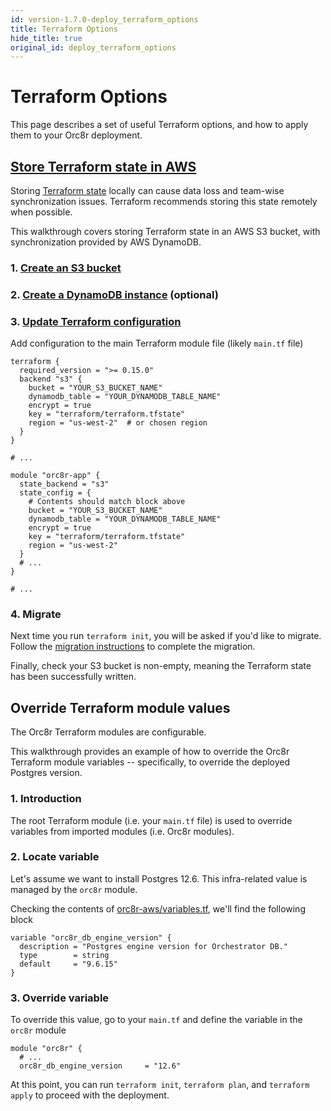 ```yaml
---
id: version-1.7.0-deploy_terraform_options
title: Terraform Options
hide_title: true
original_id: deploy_terraform_options
---
```


# Terraform Options

This page describes a set of useful Terraform options, and how to apply them to your Orc8r deployment.

## [Store Terraform state in AWS](https://www.terraform.io/docs/language/settings/backends/s3.html)

Storing [Terraform state](https://www.terraform.io/docs/language/state/index.html) locally can cause data loss and team-wise synchronization issues. Terraform recommends storing this state remotely when possible.

This walkthrough covers storing Terraform state in an AWS S3 bucket, with synchronization provided by AWS DynamoDB.

### 1. [Create an S3 bucket](https://docs.aws.amazon.com/AmazonS3/latest/user-guide/create-bucket.html)

### 2. [Create a DynamoDB instance](https://docs.aws.amazon.com/amazondynamodb/latest/developerguide/Introduction.html) (optional)

### 3. [Update Terraform configuration](https://www.terraform.io/docs/backends/types/s3.html#example-configuration)

Add configuration to the main Terraform module file (likely `main.tf` file)

```hcl
terraform {
  required_version = ">= 0.15.0"
  backend "s3" {
    bucket = "YOUR_S3_BUCKET_NAME"
    dynamodb_table = "YOUR_DYNAMODB_TABLE_NAME"
    encrypt = true
    key = "terraform/terraform.tfstate"
    region = "us-west-2"  # or chosen region
  }
}

# ...

module "orc8r-app" {
  state_backend = "s3"
  state_config = {
    # Contents should match block above
    bucket = "YOUR_S3_BUCKET_NAME"
    dynamodb_table = "YOUR_DYNAMODB_TABLE_NAME"
    encrypt = true
    key = "terraform/terraform.tfstate"
    region = "us-west-2"
  }
  # ...
}

# ...
```

### 4. Migrate

Next time you run `terraform init`, you will be asked if you'd like to migrate. Follow the [migration instructions](https://www.terraform.io/docs/cloud/migrate/index.html#step-6-run-terraform-init-to-migrate-the-workspace) to complete the migration.

Finally, check your S3 bucket is non-empty, meaning the Terraform state has been successfully written.

## Override Terraform module values

The Orc8r Terraform modules are configurable.

This walkthrough provides an example of how to override the Orc8r Terraform module variables -- specifically, to override the deployed Postgres version.

### 1. Introduction

The root Terraform module (i.e. your `main.tf` file) is used to override variables from imported modules (i.e. Orc8r modules).

### 2. Locate variable

Let's assume we want to install Postgres 12.6. This infra-related value is managed by the `orc8r` module.

Checking the contents of [orc8r-aws/variables.tf](https://github.com/magma/magma/blob/master/orc8r/cloud/deploy/terraform/orc8r-aws/variables.tf), we'll find the following block

```hcl
variable "orc8r_db_engine_version" {
  description = "Postgres engine version for Orchestrator DB."
  type        = string
  default     = "9.6.15"
}
```

### 3. Override variable

To override this value, go to your `main.tf` and define the variable in the `orc8r` module

```hcl
module "orc8r" {
  # ...
  orc8r_db_engine_version     = "12.6"
```

At this point, you can run `terraform init`, `terraform plan`, and `terraform apply` to proceed with the deployment.
